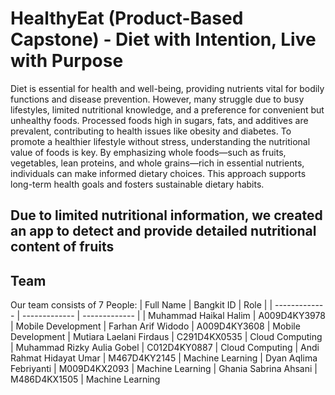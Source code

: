 # HealthyEat (Product-Based Capstone) - Diet with Intention, Live with Purpose

Diet is essential for health and well-being, providing nutrients vital for bodily functions and disease prevention. However, many struggle due to busy lifestyles, limited nutritional knowledge, and a preference for convenient but unhealthy foods. Processed foods high in sugars, fats, and additives are prevalent, contributing to health issues like obesity and diabetes.
To promote a healthier lifestyle without stress, understanding the nutritional value of foods is key. By emphasizing whole foods—such as fruits, vegetables, lean proteins, and whole grains—rich in essential nutrients, individuals can make informed dietary choices. This approach supports long-term health goals and fosters sustainable dietary habits.

## Due to limited nutritional information, we created an app to detect and provide detailed nutritional content of fruits

## Team
Our team consists of 7 People:
| Full Name  | Bangkit ID | Role |
| ------------- | ------------- | ------------- |
| Muhammad Haikal Halim  | A009D4KY3978  | Mobile Development
| Farhan Arif Widodo  | A009D4KY3608  |  Mobile Development
| Mutiara Laelani Firdaus  | C291D4KX0535  | Cloud Computing
| Muhammad Rizky Aulia Gobel  | C012D4KY0887  | Cloud Computing
| Andi Rahmat Hidayat Umar  | M467D4KY2145  | Machine Learning
| Dyan Aqlima Febriyanti  | M009D4KX2093  | Machine Learning
| Ghania Sabrina Ahsani  | M486D4KX1505  | Machine Learning
